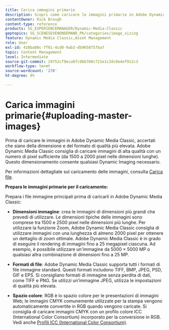 ```yaml
---
title: Carica immagini primarie
description: Scopri come caricare le immagini primarie in Adobe Dynamic Media Classic.
contentOwner: Rick Brough
content-type: reference
products: SG_EXPERIENCEMANAGER/Dynamic-Media-Classic
geptopics: SG_SCENESEVENONDEMAND_PK/categories/image_sizing
feature: Dynamic Media Classic,Asset Management
role: User
exl-id: 410ba80c-7f01-4cd0-9ab3-db9658757ba7
topic: Content Management
level: Intermediate
source-git-commit: 29752cf9eca0fc9bb760c721e1c3dc8e4ef912c3
workflow-type: tm+mt
source-wordcount: '270'
ht-degree: 0%

---
```


# Carica immagini primarie{#uploading-master-images}

Prima di caricare le immagini in Adobe Dynamic Media Classic, accertati che siano della dimensione e del formato di qualità più elevata. Adobe Dynamic Media Classic consiglia di caricare immagini di alta qualità con un numero di pixel sufficiente (da 1500 a 2000 pixel nelle dimensioni lunghe). Questo dimensionamento consente qualsiasi Dynamic Imaging necessario.

Per informazioni dettagliate sul caricamento delle immagini, consulta [Carica file](uploading-files.md#uploading_files).

**Prepara le immagini primarie per il caricamento:**

Prepara i file immagine principali prima di caricarli in Adobe Dynamic Media Classic:

* **Dimensioni immagine**: crea le immagini di dimensioni più grandi che prevedi di utilizzare. Le dimensioni tipiche delle immagini sono comprese tra 1500 e 2500 pixel nelle dimensioni più lunghe. Per utilizzare la funzione Zoom, Adobe Dynamic Media Classic consiglia di utilizzare immagini con una lunghezza di almeno 2000 pixel per ottenere un dettaglio di zoom ottimale. Adobe Dynamic Media Classic è in grado di eseguire il rendering di immagini fino a 25 megapixel ciascuna. Ad esempio, è possibile utilizzare un&#39;immagine da 5000 × 5000 MP o qualsiasi altra combinazione di dimensioni fino a 25 MP.

* **Formati di file**: Adobe Dynamic Media Classic supporta tutti i formati di file immagine standard. Questi formati includono TIFF, BMP, JPEG, PSD, GIF e EPS. Si consigliano formati di immagine senza perdita di dati, come TIFF e PNG. Se utilizzi un’immagine JPEG, utilizza le impostazioni di qualità più elevata.

* **Spazio colore**: RGB è lo spazio colore per le presentazioni di immagini Web; le immagini CMYK comunemente utilizzate per la stampa vengono automaticamente convertite in RGB quando vengono caricate. Si consiglia di caricare immagini CMYK con un profilo colore ICC (International Color Consortium) incorporato per la conversione in RGB. Vedi anche [Profili ICC (International Color Consortium)](/help/using/icc-profiles.md).
